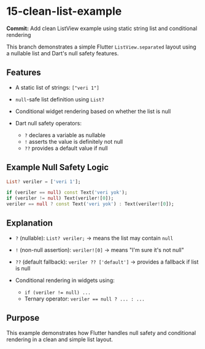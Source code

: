 # 15-clean-list-example

**Commit:** Add clean ListView example using static string list and conditional rendering

This branch demonstrates a simple Flutter `ListView.separated` layout using a nullable list and Dart's null safety features.

## Features

* A static list of strings: `["veri 1"]`
* `null`-safe list definition using `List?`
* Conditional widget rendering based on whether the list is null
* Dart null safety operators:

  * `?` declares a variable as nullable
  * `!` asserts the value is definitely not null
  * `??` provides a default value if null

## Example Null Safety Logic

```dart
List? veriler = ['veri 1'];

if (veriler == null) const Text('veri yok');
if (veriler != null) Text(veriler![0]);
veriler == null ? const Text('veri yok') : Text(veriler![0]);
```

## Explanation

* `?` (nullable): `List? veriler;` → means the list may contain `null`
* `!` (non-null assertion): `veriler![0]` → means "I'm sure it's not null"
* `??` (default fallback): `veriler ?? ['default']` → provides a fallback if list is null
* Conditional rendering in widgets using:

  * `if (veriler != null) ...`
  * Ternary operator: `veriler == null ? ... : ...`

## Purpose

This example demonstrates how Flutter handles null safety and conditional rendering in a clean and simple list layout.
